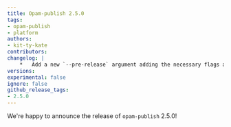 ```yaml
---
title: Opam-publish 2.5.0
tags:
- opam-publish
- platform
authors:
- kit-ty-kate
contributors:
changelog: |
    *   Add a new `--pre-release` argument adding the necessary flags and availibility formula for pre-releases \[[#164](https://github.com/ocaml-opam/opam-publish/pull/164) [@kit-ty-kate](https://github.com/kit-ty-kate)\]
versions:
experimental: false
ignore: false
github_release_tags:
- 2.5.0
---
```


We're happy to announce the release of `opam-publish` 2.5.0!


